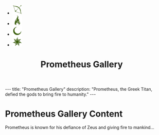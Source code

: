 <head><script src="/livereload.js?mindelay=10&amp;v=2&amp;port=1313&amp;path=livereload" data-no-instant defer></script>
    <link rel="stylesheet" href="/css/styles.css">   
    <link rel="stylesheet" href="/css/custom.css">   
</head>
<body>
  
<nav class="symbol-menu">
    <ul>
        <li><a href="/" title="Home"><img src="/images/menu-icons/arrow.png" alt="Home" width="32" height="32"></a></li>
        <li><a href="/gallery/prometheus/" title="Prometheus"><img src="/images/menu-icons/fire.png" alt="Prometheus" width="32" height="32"></a></li>
        <li><a href="/gallery/epimetheus/" title="Epimetheus"><img src="/images/menu-icons/moon.png" alt="Epimetheus" width="32" height="32"></a></li>
        <li><a href="/gallery/pandora/" title="Pandora"><img src="/images/menu-icons/sun.png" alt="Pandora" width="32" height="32"></a></li>
    </ul>
</nav>

<header class="gallery-header">
    <h1>Prometheus Gallery</h1>
    <p class="gallery-description"></p>
</header>
        
        
<div class="gallery-content">
    <p>  
---
title: "Prometheus Gallery"
description: "Prometheus, the Greek Titan, defied the gods to bring fire to humanity."
---
</p>

# Prometheus Gallery Content
Prometheus is known for his defiance of Zeus and giving fire to mankind...


    
    
    
    
    
    
    
    
    
    
</div>

</body>

